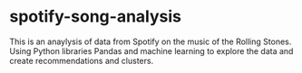 # spotify-song-analysis

This is an anaylysis of data from Spotify on the music of the Rolling Stones. Using Python libraries Pandas and machine learning to explore the data and create recommendations and clusters.

